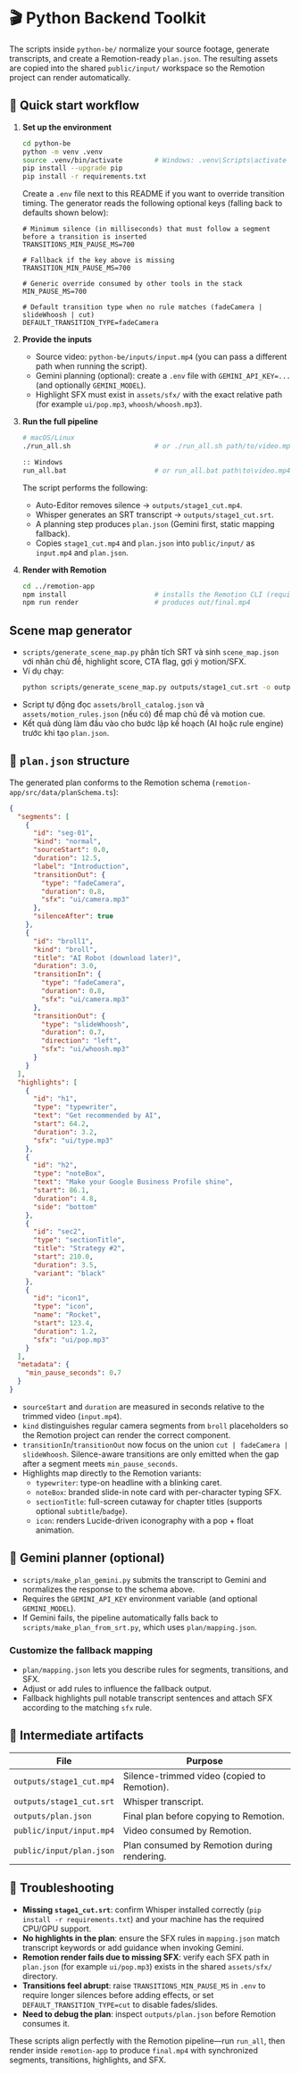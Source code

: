 # 🎬 Python Backend Toolkit

The scripts inside `python-be/` normalize your source footage, generate transcripts, and create a Remotion-ready `plan.json`. The resulting assets are copied into the shared `public/input/` workspace so the Remotion project can render automatically.

## 🚀 Quick start workflow

1. **Set up the environment**
   ```bash
   cd python-be
   python -m venv .venv
   source .venv/bin/activate        # Windows: .venv\Scripts\activate
   pip install --upgrade pip
   pip install -r requirements.txt
   ```

   Create a `.env` file next to this README if you want to override transition timing. The generator reads the following optional keys (falling back to defaults shown below):

   ```dotenv
   # Minimum silence (in milliseconds) that must follow a segment before a transition is inserted
   TRANSITIONS_MIN_PAUSE_MS=700

   # Fallback if the key above is missing
   TRANSITION_MIN_PAUSE_MS=700

   # Generic override consumed by other tools in the stack
   MIN_PAUSE_MS=700

   # Default transition type when no rule matches (fadeCamera | slideWhoosh | cut)
   DEFAULT_TRANSITION_TYPE=fadeCamera
   ```

2. **Provide the inputs**
   - Source video: `python-be/inputs/input.mp4` (you can pass a different path when running the script).
   - Gemini planning (optional): create a `.env` file with `GEMINI_API_KEY=...` (and optionally `GEMINI_MODEL`).
   - Highlight SFX must exist in `assets/sfx/` with the exact relative path (for example `ui/pop.mp3`, `whoosh/whoosh.mp3`).

3. **Run the full pipeline**
   ```bash
   # macOS/Linux
   ./run_all.sh                     # or ./run_all.sh path/to/video.mp4

   :: Windows
   run_all.bat                      # or run_all.bat path\to\video.mp4
   ```

   The script performs the following:
   - Auto-Editor removes silence → `outputs/stage1_cut.mp4`.
   - Whisper generates an SRT transcript → `outputs/stage1_cut.srt`.
   - A planning step produces `plan.json` (Gemini first, static mapping fallback).
   - Copies `stage1_cut.mp4` and `plan.json` into `public/input/` as `input.mp4` and `plan.json`.

4. **Render with Remotion**
   ```bash
   cd ../remotion-app
   npm install                      # installs the Remotion CLI (required for build/render)
   npm run render                   # produces out/final.mp4
   ```

## Scene map generator

- `scripts/generate_scene_map.py` phân tích SRT và sinh `scene_map.json` với nhãn chủ đề, highlight score, CTA flag, gợi ý motion/SFX.
- Ví dụ chạy: 
  ```bash
  python scripts/generate_scene_map.py outputs/stage1_cut.srt -o outputs/scene_map.json --fps 30
  ```
- Script tự động đọc `assets/broll_catalog.json` và `assets/motion_rules.json` (nếu có) để map chủ đề và motion cue.
- Kết quả dùng làm đầu vào cho bước lập kế hoạch (AI hoặc rule engine) trước khi tạo `plan.json`.

## 📄 `plan.json` structure

The generated plan conforms to the Remotion schema (`remotion-app/src/data/planSchema.ts`):

```json
{
  "segments": [
    {
      "id": "seg-01",
      "kind": "normal",
      "sourceStart": 0.0,
      "duration": 12.5,
      "label": "Introduction",
      "transitionOut": {
        "type": "fadeCamera",
        "duration": 0.8,
        "sfx": "ui/camera.mp3"
      },
      "silenceAfter": true
    },
    {
      "id": "broll1",
      "kind": "broll",
      "title": "AI Robot (download later)",
      "duration": 3.0,
      "transitionIn": {
        "type": "fadeCamera",
        "duration": 0.8,
        "sfx": "ui/camera.mp3"
      },
      "transitionOut": {
        "type": "slideWhoosh",
        "duration": 0.7,
        "direction": "left",
        "sfx": "ui/whoosh.mp3"
      }
    }
  ],
  "highlights": [
    {
      "id": "h1",
      "type": "typewriter",
      "text": "Get recommended by AI",
      "start": 64.2,
      "duration": 3.2,
      "sfx": "ui/type.mp3"
    },
    {
      "id": "h2",
      "type": "noteBox",
      "text": "Make your Google Business Profile shine",
      "start": 86.1,
      "duration": 4.8,
      "side": "bottom"
    },
    {
      "id": "sec2",
      "type": "sectionTitle",
      "title": "Strategy #2",
      "start": 210.0,
      "duration": 3.5,
      "variant": "black"
    },
    {
      "id": "icon1",
      "type": "icon",
      "name": "Rocket",
      "start": 123.4,
      "duration": 1.2,
      "sfx": "ui/pop.mp3"
    }
  ],
  "metadata": {
    "min_pause_seconds": 0.7
  }
}
```

- `sourceStart` and `duration` are measured in seconds relative to the trimmed video (`input.mp4`).
- `kind` distinguishes regular camera segments from `broll` placeholders so the Remotion project can render the correct component.
- `transitionIn`/`transitionOut` now focus on the union `cut | fadeCamera | slideWhoosh`. Silence-aware transitions are only emitted when the gap after a segment meets `min_pause_seconds`.
- Highlights map directly to the Remotion variants:
  - `typewriter`: type-on headline with a blinking caret.
  - `noteBox`: branded slide-in note card with per-character typing SFX.
  - `sectionTitle`: full-screen cutaway for chapter titles (supports optional `subtitle`/`badge`).
  - `icon`: renders Lucide-driven iconography with a pop + float animation.

## 🤖 Gemini planner (optional)

- `scripts/make_plan_gemini.py` submits the transcript to Gemini and normalizes the response to the schema above.
- Requires the `GEMINI_API_KEY` environment variable (and optional `GEMINI_MODEL`).
- If Gemini fails, the pipeline automatically falls back to `scripts/make_plan_from_srt.py`, which uses `plan/mapping.json`.

### Customize the fallback mapping

- `plan/mapping.json` lets you describe rules for segments, transitions, and SFX.
- Adjust or add rules to influence the fallback output.
- Fallback highlights pull notable transcript sentences and attach SFX according to the matching `sfx` rule.

## 🧪 Intermediate artifacts

| File | Purpose |
|------|---------|
| `outputs/stage1_cut.mp4` | Silence-trimmed video (copied to Remotion). |
| `outputs/stage1_cut.srt` | Whisper transcript. |
| `outputs/plan.json` | Final plan before copying to Remotion. |
| `public/input/input.mp4` | Video consumed by Remotion. |
| `public/input/plan.json` | Plan consumed by Remotion during rendering. |

## 🔧 Troubleshooting

- **Missing `stage1_cut.srt`**: confirm Whisper installed correctly (`pip install -r requirements.txt`) and your machine has the required CPU/GPU support.
- **No highlights in the plan**: ensure the SFX rules in `mapping.json` match transcript keywords or add guidance when invoking Gemini.
- **Remotion render fails due to missing SFX**: verify each SFX path in `plan.json` (for example `ui/pop.mp3`) exists in the shared `assets/sfx/` directory.
- **Transitions feel abrupt**: raise `TRANSITIONS_MIN_PAUSE_MS` in `.env` to require longer silences before adding effects, or set `DEFAULT_TRANSITION_TYPE=cut` to disable fades/slides.
- **Need to debug the plan**: inspect `outputs/plan.json` before Remotion consumes it.

These scripts align perfectly with the Remotion pipeline—run `run_all`, then render inside `remotion-app` to produce `final.mp4` with synchronized segments, transitions, highlights, and SFX.

